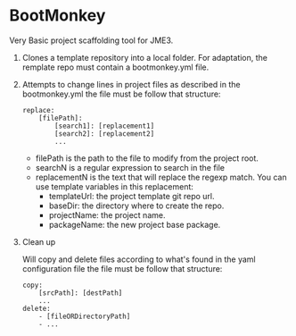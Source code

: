 BootMonkey
==========

Very Basic project scaffolding tool for JME3.

1. Clones a template repository into a local folder. For adaptation, the remplate repo must contain a bootmonkey.yml file.

2. Attempts to change lines in project files as described in the bootmonkey.yml
      the file must be follow that structure:
      ```
      replace:
          [filePath]:
              [search1]: [replacement1]
              [search2]: [replacement2]
              ...
      ```
    - filePath is the path to the file to modify from the project root.
    - searchN is a regular expression to search in the file
    - replacementN is the text that will replace the regexp match. You can use template variables in this replacement:
       - templateUrl: the project template git repo url.
       - baseDir: the directory where to create the repo.
       - projectName: the project name.
       - packageName: the new project base package.

 3. Clean up

       Will copy and delete files according to what's found in the yaml configuration file
       the file must be follow that structure:
       ```
       copy:
           [srcPath]: [destPath]
           ...
       delete:
           - [fileORDirectoryPath]
           - ...
    ```
